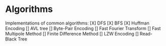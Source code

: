 # Algorithms

Implementations of common algorithms:
[X] DFS
[X] BFS
[X] Huffman Encoding
[] AVL tree
[] Byte-Pair Encoding
[] Fast Fourier Transform
[] Fast Multipole Method
[] Finite Difference Method
[] LZW Encoding
[] Read-Black Tree
